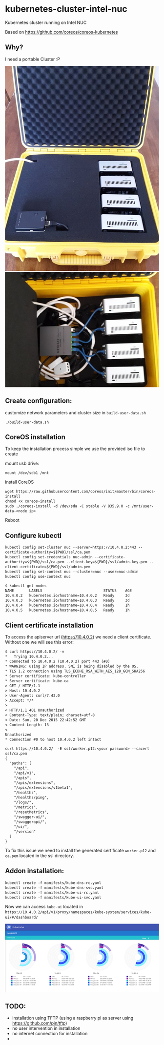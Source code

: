 # kubernetes-cluster-intel-nuc
Kubernetes cluster running on Intel NUC

Based on https://github.com/coreos/coreos-kubernetes

## Why?

I need a portable Cluster :P 

![Final result 1](screenshots/result1.jpg)
![Final result 2](screenshots/result2.jpg)

## Create configuration:

customize network parameters and cluster size in `build-user-data.sh`
```
./build-user-data.sh
```

## CoreOS installation

To keep the installation process simple we use the provided iso file to create

mount usb drive:

```
mount /dev/sdb1 /mnt
```

install CoreOS
```
wget https://raw.githubusercontent.com/coreos/init/master/bin/coreos-install
chmod +x coreos-install
sudo ./coreos-install -d /dev/sda -C stable -V 835.9.0 -c /mnt/user-data-<node ip>
```

Reboot

## Configure kubectl

```
kubectl config set-cluster nuc --server=https://10.4.0.2:443 --certificate-authority=${PWD}/ssl/ca.pem
kubectl config set-credentials nuc-admin --certificate-authority=${PWD}/ssl/ca.pem --client-key=${PWD}/ssl/admin-key.pem --client-certificate=${PWD}/ssl/admin.pem
kubectl config set-context nuc --cluster=nuc --user=nuc-admin
kubectl config use-context nuc
```

```
$ kubectl get nodes
NAME       LABELS                            STATUS    AGE
10.4.0.2   kubernetes.io/hostname=10.4.0.2   Ready     3d
10.4.0.3   kubernetes.io/hostname=10.4.0.3   Ready     3d
10.4.0.4   kubernetes.io/hostname=10.4.0.4   Ready     1h
10.4.0.5   kubernetes.io/hostname=10.4.0.5   Ready     1h
```

## Client certificate installation

To access the apiserver url (https://10.4.0.2) we need a client certificate. Without one we will see this error:
```
$ curl https://10.4.0.2/ -v
*   Trying 10.4.0.2...
* Connected to 10.4.0.2 (10.4.0.2) port 443 (#0)
* WARNING: using IP address, SNI is being disabled by the OS.
* TLS 1.2 connection using TLS_ECDHE_RSA_WITH_AES_128_GCM_SHA256
* Server certificate: kube-controller
* Server certificate: kube-ca
> GET / HTTP/1.1
> Host: 10.4.0.2
> User-Agent: curl/7.43.0
> Accept: */*
>
< HTTP/1.1 401 Unauthorized
< Content-Type: text/plain; charset=utf-8
< Date: Sun, 20 Dec 2015 22:42:52 GMT
< Content-Length: 13
<
Unauthorized
* Connection #0 to host 10.4.0.2 left intact
```

```
curl https://10.4.0.2/  -E ssl/worker.p12:<your password> --cacert ssl/ca.pem
{
  "paths": [
    "/api",
    "/api/v1",
    "/apis",
    "/apis/extensions",
    "/apis/extensions/v1beta1",
    "/healthz",
    "/healthz/ping",
    "/logs/",
    "/metrics",
    "/resetMetrics",
    "/swagger-ui/",
    "/swaggerapi/",
    "/ui/",
    "/version"
  ]
}
```

To fix this issue we need to install the generated certificate `worker.p12` and `ca.pem` located in the ssl directory.

## Addon installation:
```
kubectl create -f manifests/kube-dns-rc.yaml
kubectl create -f manifests/kube-dns-svc.yaml
kubectl create -f manifests/kube-ui-rc.yaml
kubectl create -f manifests/kube-ui-svc.yaml
```

Now we can access `kube-ui` located in `https://10.4.0.2/api/v1/proxy/namespaces/kube-system/services/kube-ui/#/dashboard/`

![Image of kube-ui](screenshots/kube-ui.png)

## TODO:
- installation using TFTP (using a raspberry pi as server using https://github.com/pin/tftp)
- no user intervention in installation
- no internet connection for installation
- 
